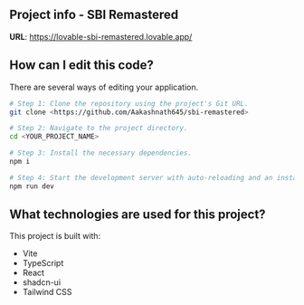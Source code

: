 

## Project info - SBI Remastered

**URL**: https://lovable-sbi-remastered.lovable.app/

## How can I edit this code?

There are several ways of editing your application.


```sh
# Step 1: Clone the repository using the project's Git URL.
git clone <https://github.com/Aakashnath645/sbi-remastered>

# Step 2: Navigate to the project directory.
cd <YOUR_PROJECT_NAME>

# Step 3: Install the necessary dependencies.
npm i

# Step 4: Start the development server with auto-reloading and an instant preview.
npm run dev
```

## What technologies are used for this project?

This project is built with:

- Vite
- TypeScript
- React
- shadcn-ui
- Tailwind CSS
